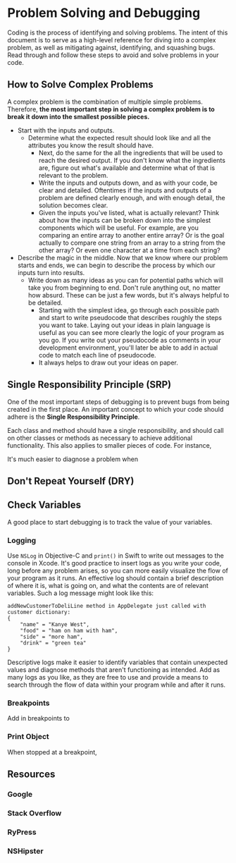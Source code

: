 # Problem Solving and Debugging
Coding is the process of identifying and solving problems. The intent of this document is to serve as a high-level reference for diving into a complex problem, as well as mitigating against, identifying, and squashing bugs. Read through and follow these steps to avoid and solve problems in your code.

## How to Solve Complex Problems
A complex problem is the combination of multiple simple problems. Therefore, **the most important step in solving a complex problem is to break it down into the smallest possible pieces.**

* Start with the inputs and outputs.
  * Determine what the expected result should look like and all the attributes you know the result should have.
	* Next, do the same for the all the ingredients that will be used to reach the desired output. If you don't know what the ingredients are, figure out what's available and determine what of that is relevant to the problem.
	* Write the inputs and outputs down, and as with your code, be clear and detailed. Oftentimes if the inputs and outputs of a problem are defined clearly enough, and with enough detail, the solution becomes clear.
	* Given the inputs you've listed, what is actually relevant? Think about how the inputs can be broken down into the simplest components which will be useful. For example, are you comparing an entire array to another entire array? Or is the goal actually to compare one string from an array to a string from the other array? Or even one character at a time from each string?
* Describe the magic in the middle. Now that we know where our problem starts and ends, we can begin to describe the process by which our inputs turn into results.
  * Write down as many ideas as you can for potential paths which will take you from beginning to end. Don't rule anything out, no matter how absurd. These can be just a few words, but it's always helpful to be detailed.
	* Starting with the simplest idea, go through each possible path and start to write pseudocode that describes roughly the steps you want to take. Laying out your ideas in plain language is useful as you can see more clearly the logic of your program as you go. If you write out your pseudocode as comments in your development environment, you'll later be able to add in actual code to match each line of pseudocode.
	* It always helps to draw out your ideas on paper.

## Single Responsibility Principle (SRP)
One of the most important steps of debugging is to prevent bugs from being created in the first place. An important concept to which your code should adhere is the **Single Responsibility Principle**.


Each class and method should have a single responsibility, and should call on other classes or methods as necessary to achieve additional functionality. This also applies to smaller pieces of code. For instance,

It's much easier to diagnose a problem when

## Don't Repeat Yourself (DRY)


## Check Variables
A good place to start debugging is to track the value of your variables.

### Logging
Use `NSLog` in Objective-C and `print()` in Swift to write out messages to the console in Xcode. It's good practice to insert logs as you write your code, long before any problem arises, so you can more easily visualize the flow of your program as it runs. An effective log should contain a brief description of where it is, what is going on, and what the contents are of relevant variables. Such a log message might look like this:

```
addNewCustomerToDeliLine method in AppDelegate just called with customer dictionary:
{
	"name" = "Kanye West",
	"food" = "ham on ham with ham",
	"side" = "more ham",
	"drink" = "green tea"
}
```

Descriptive logs make it easier to identify variables that contain unexpected values and diagnose methods that aren't functioning as intended. Add as many logs as you like, as they are free to use and provide a means to search through the flow of data within your program while and after it runs.

### Breakpoints
Add in breakpoints to

### Print Object
 When stopped at a breakpoint,

## Resources
### Google
### Stack Overflow
### RyPress
### NSHipster
